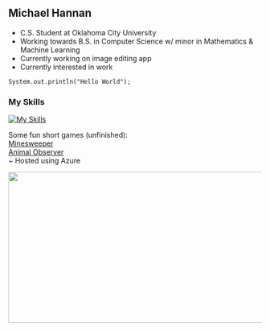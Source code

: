 ## Michael Hannan

* C.S. Student at Oklahoma City University
* Working towards B.S. in Computer Science w/ minor in Mathematics & Machine Learning
* Currently working on image editing app
* Currently interested in work

`System.out.println("Hello World");`

### My Skills
 [![My Skills](https://skillicons.dev/icons?i=cs,java,python,mysqljs,react,html,css,github,azure,linux,latex)](https://skillicons.dev)

Some fun short games (unfinished): <br />
[Minesweeper](https://azure.bkmcoding.com) <br />
[Animal Observer](https://unessay.bkmcoding.com) <br />
~ Hosted using Azure


<img src="https://media1.tenor.com/m/U3ctZ-oyAZEAAAAd/cat.gif" style="width: 600px; height: 300px;">

<!--
**bkmcoding/bkmcoding** is a ✨ _special_ ✨ repository because its `README.md` (this file) appears on your GitHub profile.

Here are some ideas to get you started:

- 🔭 I’m currently working on ...
- 🌱 I’m currently learning ...
- 👯 I’m looking to collaborate on ...
- 🤔 I’m looking for help with ...
- 💬 Ask me about ...
- 📫 How to reach me: ...
- 😄 Pronouns: ...
- ⚡ Fun fact: ...
-->
